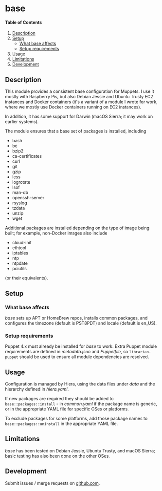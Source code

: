 # base

#### Table of Contents

1. [Description](#description)
1. [Setup](#setup)
    * [What base affects](#what-base-affects)
    * [Setup requirements](#setup-requirements)
1. [Usage](#usage)
1. [Limitations](#limitations)
1. [Development](#development)

## Description

This module provides a consistent base configuration for Muppets. I use it mostly with Raspberry Pis,
but also Debian Jessie and Ubuntu Trusty EC2 instances and Docker containers (it's a variant of a
module I wrote for work, where we mostly use Docker containers running on EC2 instances).

In addition, it has some support for Darwin (macOS Sierra; it may work on earlier systems).

The module ensures that a base set of packages is installed, including

* bash
* bc
* bzip2
* ca-certificates
* curl
* git
* gzip
* less
* logrotate
* lsof
* man-db
* openssh-server
* rsyslog
* tzdata
* unzip
* wget

Additional packages are installed depending on the type of image being
built; for example, non-Docker images also include

* cloud-init
* ethtool
* iptables
* ntp
* ntpdate
* pciutils

(or their equivalents).

## Setup

### What base affects

*base* sets up APT or HomeBrew repos, installs common packages,
and configures the timezone (default is PST8PDT) and locale (default is
en_US).

### Setup requirements

Puppet 4.x must already be installed for *base* to work. Extra Puppet
module requirements are defined in _metadata.json_ and _Puppetfile_, so
`librarian-puppet` should be used to ensure all module dependencies are
resolved.

## Usage

Configuration is managed by Hiera, using the data files under _data_
and the hierarchy defined in _hiera.yaml_.

If new packages are required they should be added to
`base::packages::install` - in _common.yaml_ if the package name is
generic, or in the appropriate YAML file for specific OSes or platforms.

To exclude packages for some platforms, add those package names to
`base::packages::uninstall` in the appropriate YAML file.

## Limitations

*base* has been tested on Debian Jessie, Ubuntu Trusty, and macOS
Sierra; basic testing has also been done on the other OSes.

## Development

Submit issues / merge requests on
[github.com](https://github.com/scottylogan/muppet-base/).





